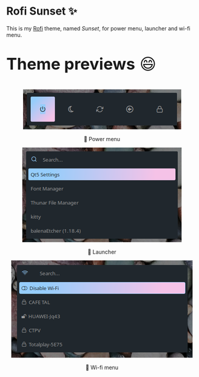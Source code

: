 # Rofi Sunset ✨
<p>This is my <a href="https://davatorium.github.io/rofi/">Rofi</a> theme, named <em>Sunset</em>, for power menu, launcher and wi-fi menu.</p>
<p style="font-size:300%;"> <strong>Theme previews</strong> 😄</p>
<p align="center">
  <img src="pmenu.png"/>
  <p align="center">🔌 Power menu</p>
</p>
<p align="center">
  <img src="launcher.png" />
  <p align="center">🚀 Launcher</p>
</p>
<p align="center">
  <img src="wmenu.png" />
  <p align="center">📶 Wi-fi menu</p>
</p>
